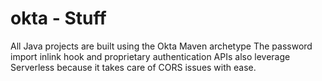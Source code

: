 # okta - Stuff
All Java projects are built using the Okta Maven archetype
The password import inlink hook and proprietary authentication APIs also leverage Serverless because it takes care of CORS issues with ease.

